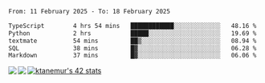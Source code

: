 <!--START_SECTION:waka-->

```txt
From: 11 February 2025 - To: 18 February 2025

TypeScript        4 hrs 54 mins   ████████████░░░░░░░░░░░░░   48.16 %
Python            2 hrs           █████░░░░░░░░░░░░░░░░░░░░   19.69 %
textmate          54 mins         ██▒░░░░░░░░░░░░░░░░░░░░░░   08.94 %
SQL               38 mins         █▓░░░░░░░░░░░░░░░░░░░░░░░   06.28 %
Markdown          37 mins         █▓░░░░░░░░░░░░░░░░░░░░░░░   06.06 %
```

<!--END_SECTION:waka-->
<a href="https://github.com/anuraghazra/github-readme-stats">
  <img align="left" src="https://github-readme-stats.vercel.app/api?username=Tanesan&count_private=true&show_icons=true" />
<img align="left" src="https://github-readme-stats.vercel.app/api/top-langs/?username=Tanesan" />
</a>

[![ktanemur's 42 stats](https://badge42.vercel.app/api/v2/cl1wslf6s002109l771rng2w8/stats?cursusId=21&coalitionId=62)](https://github.com/JaeSeoKim/badge42)
